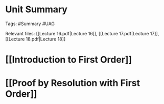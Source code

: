 # Unit Summary
Tags: #Summary #UAG

Relevant files: [[Lecture 16.pdf|Lecture 16]], [[Lecture 17.pdf|Lecture 17]], [[Lecture 18.pdf|Lecture 18]]

# [[Introduction to First Order]]

# [[Proof by Resolution with First Order]]
